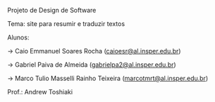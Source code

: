 Projeto de Design de Software

Tema: site para resumir e traduzir textos

Alunos:

-> Caio Emmanuel Soares Rocha (caioesr@al.insper.edu.br)

-> Gabriel Paiva de Almeida (gabrielpa2@al.insper.edu.br)

-> Marco Tulio Masselli Rainho Teixeira (marcotmrt@al.insper.edu.br)

Prof.: Andrew Toshiaki
